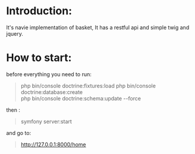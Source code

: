 Introduction:
===
It's navie implementation of basket, It has a restful api and simple twig and jquery.

How to start:
===
before everything you need to run: 
> php bin/console doctrine:fixtures:load
> php bin/console doctrine:database:create  
> php bin/console doctrine:schema:update --force

then :

>  symfony server:start

and go to:
> http://127.0.0.1:8000/home

